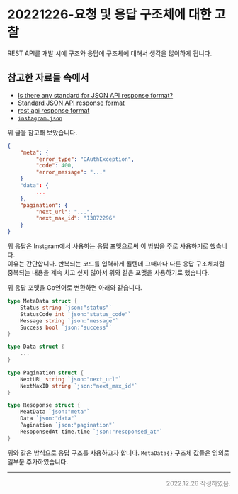 # 20221226-요청 및 응답 구조체에 대한 고찰
REST API를 개발 시에 구조와 응답에 구조체에 대해서 생각을 많이하게 됩니다.  

## 참고한 자료들 속에서
- [Is there any standard for JSON API response format?](https://stackoverflow.com/questions/12806386/is-there-any-standard-for-json-api-response-format)
- [Standard JSON API response format](https://medium.com/@bojanmajed/standard-json-api-response-format-c6c1aabcaa6d)
- [rest api response format](https://stackoverflow.com/questions/39613798/rest-api-response-format)
- [`instagram.json`](https://gist.github.com/mgcm/4d4ddf687b1399b87de4)

위 글을 참고해 보았습니다.

```json
{
    "meta": {
         "error_type": "OAuthException",
         "code": 400,
         "error_message": "..."
    }
    "data": {
         ...
    },
    "pagination": {
         "next_url": "...",
         "next_max_id": "13872296"
    }
}
```

위 응답은 Instgram에서 사용하는 응답 포맷으로써 이 방법을 주로 사용하기로 했습니다.  
이유는 간단합니다. 반복되는 코드를 입력하게 될텐데 그때마다 다른 응답 구조체처럼 중복되는 내용을 계속 치고 싶지 않아서 위와 같은 포맷을 사용하기로 했습니다.

위 응답 포맷을 Go언어로 변환하면 아래와 같습니다.
```go
type MetaData struct {
    Status string `json:"status"`
    StatusCode int `json:"status_code"`
    Message string `json:"message"`
    Success bool `json:"success"`
}

type Data struct {
    ...
}

type Pagination struct {
    NextURL string `json:"next_url"`
    NextMaxID string `json:"next_max_id"`
}

type Resoponse struct {
    MeatData `json:"meta"`
    Data `json:"data"`
    Pagination `json:"pagination"`
    ResoponsedAt time.time `json:"resoponsed_at"`
}
```
위와 같은 방식으로 응답 구조를 사용하고자 합니다. `MetaData{}` 구조체 값들은 임의로 일부분 추가하였습니다.  

---

<p style="text-align: right; color: gray;">
2022.12.26 작성하였음.
</p>
